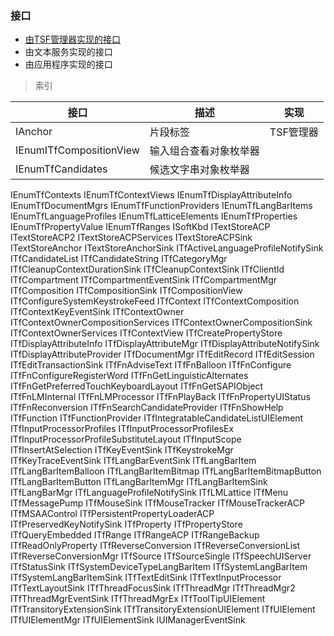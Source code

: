 ### 接口

- [由TSF管理器实现的接口](Interfaces/TSFmanager.md)
- 由文本服务实现的接口
- 由应用程序实现的接口

>索引

接口|描述|实现
-|-|-
IAnchor|片段标签|TSF管理器
IEnumITfCompositionView|输入组合查看对象枚举器|
IEnumTfCandidates|候选文字串对象枚举器|
IEnumTfContexts
IEnumTfContextViews
IEnumTfDisplayAttributeInfo
IEnumTfDocumentMgrs
IEnumTfFunctionProviders
IEnumTfLangBarItems
IEnumTfLanguageProfiles
IEnumTfLatticeElements
IEnumTfProperties
IEnumTfPropertyValue
IEnumTfRanges
ISoftKbd
ITextStoreACP
ITextStoreACP2
ITextStoreACPServices
ITextStoreACPSink
ITextStoreAnchor
ITextStoreAnchorSink
ITfActiveLanguageProfileNotifySink
ITfCandidateList
ITfCandidateString
ITfCategoryMgr
ITfCleanupContextDurationSink
ITfCleanupContextSink
ITfClientId
ITfCompartment
ITfCompartmentEventSink
ITfCompartmentMgr
ITfComposition
ITfCompositionSink
ITfCompositionView
ITfConfigureSystemKeystrokeFeed
ITfContext
ITfContextComposition
ITfContextKeyEventSink
ITfContextOwner
ITfContextOwnerCompositionServices
ITfContextOwnerCompositionSink
ITfContextOwnerServices
ITfContextView
ITfCreatePropertyStore
ITfDisplayAttributeInfo
ITfDisplayAttributeMgr
ITfDisplayAttributeNotifySink
ITfDisplayAttributeProvider
ITfDocumentMgr
ITfEditRecord
ITfEditSession
ITfEditTransactionSink
ITfFnAdviseText
ITfFnBalloon
ITfFnConfigure
ITfFnConfigureRegisterWord
ITfFnGetLinguisticAlternates
ITfFnGetPreferredTouchKeyboardLayout
ITfFnGetSAPIObject
ITfFnLMInternal
ITfFnLMProcessor
ITfFnPlayBack
ITfFnPropertyUIStatus
ITfFnReconversion
ITfFnSearchCandidateProvider
ITfFnShowHelp
ITfFunction
ITfFunctionProvider
ITfIntegratableCandidateListUIElement
ITfInputProcessorProfiles
ITfInputProcessorProfilesEx
ITfInputProcessorProfileSubstituteLayout
ITfInputScope
ITfInsertAtSelection
ITfKeyEventSink
ITfKeystrokeMgr
ITfKeyTraceEventSink
ITfLangBarEventSink
ITfLangBarItem
ITfLangBarItemBalloon
ITfLangBarItemBitmap
ITfLangBarItemBitmapButton
ITfLangBarItemButton
ITfLangBarItemMgr
ITfLangBarItemSink
ITfLangBarMgr
ITfLanguageProfileNotifySink
ITfLMLattice
ITfMenu
ITfMessagePump
ITfMouseSink
ITfMouseTracker
ITfMouseTrackerACP
ITfMSAAControl
ITfPersistentPropertyLoaderACP
ITfPreservedKeyNotifySink
ITfProperty
ITfPropertyStore
ITfQueryEmbedded
ITfRange
ITfRangeACP
ITfRangeBackup
ITfReadOnlyProperty
ITfReverseConversion
ITfReverseConversionList
ITfReverseConversionMgr
ITfSource
ITfSourceSingle
ITfSpeechUIServer
ITfStatusSink
ITfSystemDeviceTypeLangBarItem
ITfSystemLangBarItem
ITfSystemLangBarItemSink
ITfTextEditSink
ITfTextInputProcessor
ITfTextLayoutSink
ITfThreadFocusSink
ITfThreadMgr
ITfThreadMgr2
ITfThreadMgrEventSink
ITfThreadMgrEx
ITfToolTipUIElement
ITfTransitoryExtensionSink
ITfTransitoryExtensionUIElement
ITfUIElement
ITfUIElementMgr
ITfUIElementSink
IUIManagerEventSink